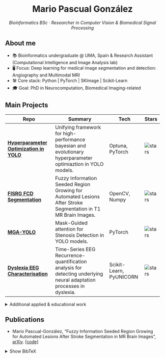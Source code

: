 <h1 align="center">Mario Pascual González</h1>
<p align="center">
  <em>Bioinformatics BSc · Researcher in Computer Vision & Biomedical Signal Processing</em>
</p>

## About me
- 📚 Bioinformatics undergraduate @ UMA, Spain & Research Assistant (Computational Intelligence and Image Analysis lab)  
- 🖥️ Focus: Deep learning for medical image segmentation and detection: Angiography and Multimodal MRI  
- 🛠️ Core stack: Python | PyTorch | SKImage | Scikit-Learn   
- 🎓 Goal: PhD in Neurocomputation, Biomedical Imaging-related

## Main Projects
| Repo | Summary | Tech | Stars |
|------|---------|------|-------|
| [**Hyperparameter Optimization in YOLO**](https://github.com/MarioPasc/Coronary_Angiography_Detection) | Unifying framework for high-performance bayesian and evolutionary hyperparameter optimiaztion in YOLO models. | Optuna, PyTorch | ![stars](https://img.shields.io/github/stars/MarioPasc/Coronary_Angiography_Detection?style=social) |
| [**FISRG FCD Segmentation**](https://github.com/MarioPasc/FISRG-for-Automated-Lesion-After-Stroke-Segmentation-in-MRI) | Fuzzy Information Seeded Region Growing for Automated Lesions After Stroke Segmentation in T1 MR Brain Images. | OpenCV, Numpy | ![stars](https://img.shields.io/github/stars/MarioPasc/FISRG-for-Automated-Lesion-After-Stroke-Segmentation-in-MRI?style=social) |
| [**MGA-YOLO**](https://github.com/MarioPasc/MGA-YOLO) | Mask-Guided attention for Stenosis Detection in YOLO models. | PyTorch | ![stars](https://img.shields.io/github/stars/MarioPasc/MGA-YOLO?style=social) |
| [**Dyslexia EEG Characterisation**](https://github.com/MarioPasc/Dyslexia_EEG_characterization) | Time-Series EEG Recurrence-quantification analysis for detecting underlying neural adaptation processes in dyslexia. | Scikit-Learn, PyUNICORN | ![stars](https://img.shields.io/github/stars/MarioPasc/Dyslexia_EEG_characterization?style=social) |

<details>
<summary>Additional applied & educational work</summary>

- Malign tumour prediction from BCW dataset · classical ML → [repo](https://github.com/MarioPasc/BCW-Dataset-Tumor-Prediction-using-Machine-Learning)  
- A* heuristic maze solver → [repo](https://github.com/MarioPasc/A-Star-Algorithm-for-Maze-Solving)  
- Histogram-based segmentation utilities → [repo](https://github.com/MarioPasc/Biomedical-images-third-ass)  
- TC Image Segmentation Analysis with Region Growing and Split & Merge Techniques → [repo](https://github.com/MarioPasc/Region-Growing-Split-and-Merge-algorithms-in-Python)
- Segmentation of focal cortical dysplasia (FCD) type II lesions using YOLOv8 and PyTorch → [repo](https://github.com/MarioPasc/Epilepsy-Displasia-focal-Segmentation)
-
</details>

## Publications
- Mario Pascual-González, “Fuzzy Information Seeded Region Growing for Automated Lesions After Stroke Segmentation in MR Brain Images”, [arXiv](https://arxiv.org/abs/2311.11742). [[code]](https://github.com/MarioPasc/FISRG-for-Automated-Lesion-After-Stroke-Segmentation-in-MRI)
<details>
<summary>Show BibTeX</summary>

```bibtex
@article{gonzalez2023fuzzy,
  title={Fuzzy Information Seeded Region Growing for Automated Lesions After Stroke Segmentation in MR Brain Images},
  author={Gonz{\'a}lez, Mario Pascual},
  journal={arXiv preprint arXiv:2311.11742},
  year={2023}
}
```

